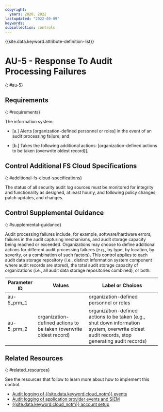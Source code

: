 ```yaml
---
copyright:
  years: 2020, 2022
lastupdated: "2022-09-09"
keywords: 
subcollection: controls
---
```


{{site.data.keyword.attribute-definition-list}}

# AU-5 - Response To Audit Processing Failures
{: #au-5}

## Requirements
{: #requirements}

The information system:

- \[a.\] Alerts [organization-defined personnel or roles] in the event of an audit processing failure; and

- \[b.\] Takes the following additional actions: [organization-defined actions to be taken (overwrite oldest record)].

## Control Additional FS Cloud Specifications
{: #additional-fs-cloud-specifications}

The status of all security audit log sources must be monitored for integrity and functionality as designed, at least hourly, and following policy changes, patch updates, and changes.

## Control Supplemental Guidance
{: #supplemental-guidance}

Audit processing failures include, for example, software/hardware errors, failures in the audit capturing mechanisms, and audit storage capacity being reached or exceeded. Organizations may choose to define additional actions for different audit processing failures (e.g., by type, by location, by severity, or a combination of such factors). This control applies to each audit data storage repository (i.e., distinct information system component where audit records are stored), the total audit storage capacity of organizations (i.e., all audit data storage repositories combined), or both.

| Parameter ID | Values | Label or Choices |
|---|---|---|
| au-5_prm_1 |  | organization-defined personnel or roles |
| au-5_prm_2 | organization-defined actions to be taken (overwrite oldest record) | organization-defined actions to be taken (e.g., shut down information system, overwrite oldest audit records, stop generating audit records) |


## Related Resources
{: #related_resources}

See the resources that follow to learn more about how to implement this control.

- [Audit logging of {{site.data.keyword.cloud_notm}} events](/docs/framework-financial-services?topic=framework-financial-services-shared-logging-audit)
- [Audit logging of application provider events and SIEM](/docs/framework-financial-services?topic=framework-financial-services-shared-logging-audit-provider)
- [{{site.data.keyword.cloud_notm}} account setup](/docs/framework-financial-services?topic=framework-financial-services-shared-account-setup)

